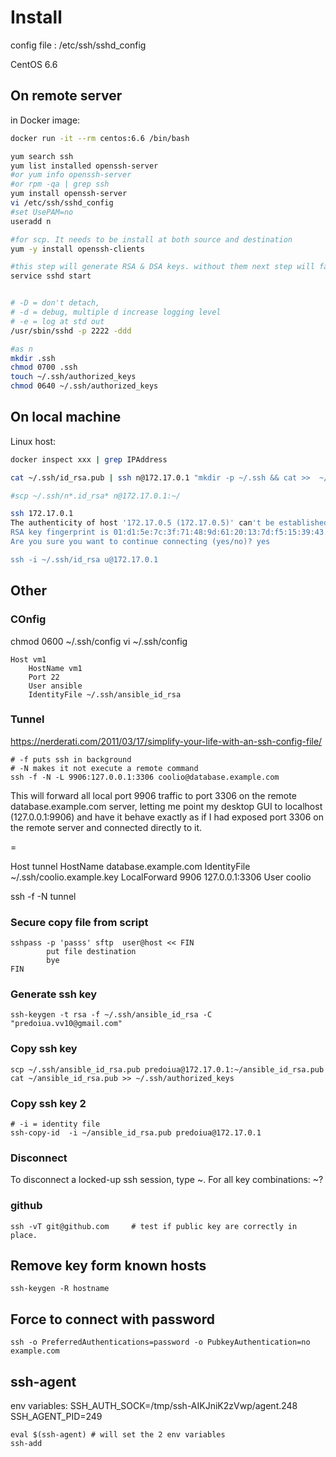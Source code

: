 
# Install

config file : /etc/ssh/sshd_config

CentOS 6.6

## On remote server

in Docker image:

~~~bash
docker run -it --rm centos:6.6 /bin/bash

yum search ssh
yum list installed openssh-server
#or yum info openssh-server
#or rpm -qa | grep ssh
yum install openssh-server
vi /etc/ssh/sshd_config
#set UsePAM=no
useradd n

#for scp. It needs to be install at both source and destination
yum -y install openssh-clients

#this step will generate RSA & DSA keys. without them next step will fail
service sshd start


# -D = don't detach, 
# -d = debug, multiple d increase logging level
# -e = log at std out
/usr/sbin/sshd -p 2222 -ddd

#as n
mkdir .ssh
chmod 0700 .ssh
touch ~/.ssh/authorized_keys
chmod 0640 ~/.ssh/authorized_keys
~~~

## On local machine

Linux host:

~~~bash
docker inspect xxx | grep IPAddress

cat ~/.ssh/id_rsa.pub | ssh n@172.17.0.1 "mkdir -p ~/.ssh && cat >>  ~/.ssh/authorized_keys"

#scp ~/.ssh/n*.id_rsa* n@172.17.0.1:~/

ssh 172.17.0.1
The authenticity of host '172.17.0.5 (172.17.0.5)' can't be established.
RSA key fingerprint is 01:d1:5e:7c:3f:71:48:9d:61:20:13:7d:f5:15:39:43.
Are you sure you want to continue connecting (yes/no)? yes

ssh -i ~/.ssh/id_rsa u@172.17.0.1
~~~

## Other

### COnfig

chmod 0600 ~/.ssh/config
vi  ~/.ssh/config
~~~
Host vm1
    HostName vm1
    Port 22
    User ansible
    IdentityFile ~/.ssh/ansible_id_rsa
~~~

### Tunnel

https://nerderati.com/2011/03/17/simplify-your-life-with-an-ssh-config-file/

~~~
# -f puts ssh in background
# -N makes it not execute a remote command
ssh -f -N -L 9906:127.0.0.1:3306 coolio@database.example.com
~~~

This will forward all local port 9906 traffic to port 3306 on the remote database.example.com server, letting me point my desktop GUI to localhost (127.0.0.1:9906) and have it behave exactly as if I had exposed port 3306 on the remote server and connected directly to it.

=

Host tunnel
    HostName database.example.com
    IdentityFile ~/.ssh/coolio.example.key
    LocalForward 9906 127.0.0.1:3306
    User coolio

ssh -f -N tunnel

### Secure copy file from script

~~~
sshpass -p 'passs' sftp  user@host << FIN
        put file destination
        bye
FIN
~~~

### Generate ssh key

~~~
ssh-keygen -t rsa -f ~/.ssh/ansible_id_rsa -C "predoiua.vv10@gmail.com"
~~~

### Copy ssh key

~~~
scp ~/.ssh/ansible_id_rsa.pub predoiua@172.17.0.1:~/ansible_id_rsa.pub
cat ~/ansible_id_rsa.pub >> ~/.ssh/authorized_keys
~~~

### Copy ssh key 2

~~~
# -i = identity file
ssh-copy-id  -i ~/ansible_id_rsa.pub predoiua@172.17.0.1
~~~

### Disconnect

To disconnect a locked-up ssh session, type ~.
For all key combinations: ~?

### github

~~~
ssh -vT git@github.com     # test if public key are correctly in place.
~~~


## Remove key form known hosts

~~~
ssh-keygen -R hostname
~~~

## Force to connect with password

~~~
ssh -o PreferredAuthentications=password -o PubkeyAuthentication=no example.com
~~~

## ssh-agent

env variables:
SSH_AUTH_SOCK=/tmp/ssh-AIKJniK2zVwp/agent.248
SSH_AGENT_PID=249

~~~
eval $(ssh-agent) # will set the 2 env variables
ssh-add
~~~
